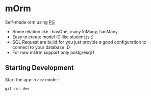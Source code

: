# mOrm
Self-made orm using [PG](https://node-postgres.com/)
* Some relation like : hasOne, manyToMany, hasMany
* Easy to create model :D like student.js ;) 
* SQL Request are build for you just provide a good configuration to connect to your database :D
* For now mOrm support only postgresql !

## Starting Development
Start the app in `dev` mode :
```
git run dev
```
